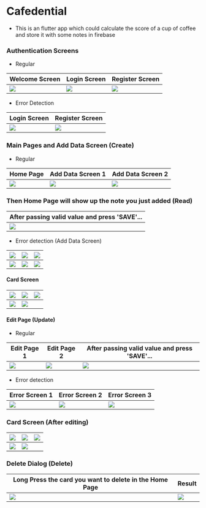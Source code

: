 # Cafedential
- This is an flutter app which could calculate the score of a cup of coffee and store it with some notes in firebase


### Authentication Screens

- Regular

| Welcome Screen                       | Login Screen                         |Register Screen                     |
| ------------------------------------ | -------------------------------------| ---------------------------------- |
| ![](https://i.imgur.com/ZqbHPdL.png) | ![](https://i.imgur.com/Rbjh1eF.png) |![](https://i.imgur.com/MBlzoRw.png)|

- Error Detection

| Login Screen                              | Register Screen                      |
| ----------------------------------------- | ------------------------------------ |
| ![](https://i.imgur.com/xM4WNAr.png)      | ![](https://i.imgur.com/Z5cZFhQ.png) |



### Main Pages and Add Data Screen (Create)

- Regular 

| Home Page                            | Add Data Screen 1                    |  Add Data Screen 2                  |
| ------------------------------------ | ----------------------------------- |------------------------------------ |
| ![](https://i.imgur.com/FeIDHgr.png) | ![](https://i.imgur.com/BgxduCi.png)| ![](https://i.imgur.com/ghd8YSN.png)|


### Then Home Page will show up the note you just added (Read)
|After passing valid value and press 'SAVE'...|
|---------------------------------------------|
|![](https://i.imgur.com/C2ebmXY.png)         |



- Error detection (Add Data Screen)

| ![](https://i.imgur.com/Peg4zVj.png)| ![](https://i.imgur.com/r2uqcvw.png) | ![](https://i.imgur.com/7H9gf2b.png) |
| ----------------------------------- | ------------------------------------ | ------------------------------------ |
| ![](https://i.imgur.com/7QSB4cn.png)| ![](https://i.imgur.com/2hAMt5V.png) | ![](https://i.imgur.com/W0M2Dqu.png) |



#### Card Screen

| ![](https://i.imgur.com/k8qfv0V.png)| ![](https://i.imgur.com/wKjsrHb.png)| ![](https://i.imgur.com/b7oo4A3.png)|
| ----------------------------------- | ----------------------------------- | ----------------------------------- |
| ![](https://i.imgur.com/jCT7Q77.png)| ![](https://i.imgur.com/L25pR1t.png)|                                     |


#### Edit Page (Update)

- Regular

|   Edit Page 1                      |         Edit Page 2                | After passing valid value and press 'SAVE'...|
| ---------------------------------- | ---------------------------------- | -------------------------------------------- |
|![](https://i.imgur.com/62RStkJ.png)|![](https://i.imgur.com/NNqQSAR.png)| ![](https://i.imgur.com/S5SvYRc.png)         |


- Error detection

| Error Screen 1                      | Error Screen 2                      | Error Screen 3                     |
| ----------------------------------- | ----------------------------------- | ---------------------------------- |
| ![](https://i.imgur.com/AW7t4yL.png)| ![](https://i.imgur.com/woo3e44.png)|![](https://i.imgur.com/6Z1RHSp.png)|


### Card Screen (After editing)


| ![](https://i.imgur.com/H76Z7dN.png) | ![](https://i.imgur.com/e6Higmv.png) | ![](https://i.imgur.com/eWRt5i0.png) |
| ------------------------------------ | ------------------------------------ | ------------------------------------ |
| ![](https://i.imgur.com/6hh5V7t.png) | ![](https://i.imgur.com/C8evaIu.png) |                                      |



### Delete Dialog (Delete)
| Long Press the card you want to delete in the Home Page| Result                              |
| ------------------------------------------------------ | ----------------------------------- |
| ![](https://i.imgur.com/bL8Ukkd.png)                   | ![](https://i.imgur.com/M4eCPto.png)|



